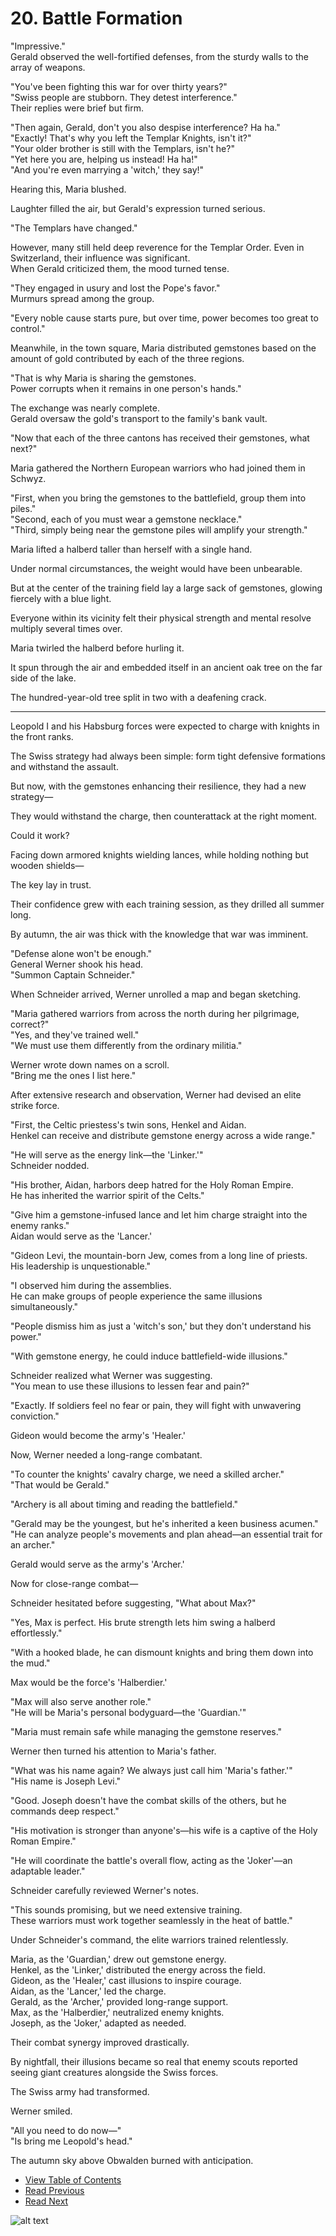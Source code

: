 # 20. Battle Formation   
      

"Impressive."  
Gerald observed the well-fortified defenses, from the sturdy walls to the array of weapons.  

"You've been fighting this war for over thirty years?"  
"Swiss people are stubborn. They detest interference."  
Their replies were brief but firm.  

"Then again, Gerald, don't you also despise interference? Ha ha."  
"Exactly! That's why you left the Templar Knights, isn't it?"  
"Your older brother is still with the Templars, isn't he?"  
"Yet here you are, helping us instead! Ha ha!"  
"And you're even marrying a 'witch,' they say!"  

Hearing this, Maria blushed.  

Laughter filled the air, but Gerald's expression turned serious.  

"The Templars have changed."  

However, many still held deep reverence for the Templar Order. Even in Switzerland, their influence was significant.  
When Gerald criticized them, the mood turned tense.  

"They engaged in usury and lost the Pope's favor."  
Murmurs spread among the group.  

"Every noble cause starts pure, but over time, power becomes too great to control."  

Meanwhile, in the town square, Maria distributed gemstones based on the amount of gold contributed by each of the three regions.  

"That is why Maria is sharing the gemstones.  
Power corrupts when it remains in one person's hands."  

The exchange was nearly complete.  
Gerald oversaw the gold's transport to the family's bank vault.  

"Now that each of the three cantons has received their gemstones, what next?"  

Maria gathered the Northern European warriors who had joined them in Schwyz.  

"First, when you bring the gemstones to the battlefield, group them into piles."  
"Second, each of you must wear a gemstone necklace."  
"Third, simply being near the gemstone piles will amplify your strength."  

Maria lifted a halberd taller than herself with a single hand.  

Under normal circumstances, the weight would have been unbearable.  

But at the center of the training field lay a large sack of gemstones, glowing fiercely with a blue light.  

Everyone within its vicinity felt their physical strength and mental resolve multiply several times over.  

Maria twirled the halberd before hurling it.  

It spun through the air and embedded itself in an ancient oak tree on the far side of the lake.  

The hundred-year-old tree split in two with a deafening crack.  

---

Leopold I and his Habsburg forces were expected to charge with knights in the front ranks.  

The Swiss strategy had always been simple: form tight defensive formations and withstand the assault.  

But now, with the gemstones enhancing their resilience, they had a new strategy—  

They would withstand the charge, then counterattack at the right moment.  

Could it work?  

Facing down armored knights wielding lances, while holding nothing but wooden shields—  

The key lay in trust.  

Their confidence grew with each training session, as they drilled all summer long.  

By autumn, the air was thick with the knowledge that war was imminent.  

"Defense alone won't be enough."  
General Werner shook his head.  
"Summon Captain Schneider."  

When Schneider arrived, Werner unrolled a map and began sketching.  

"Maria gathered warriors from across the north during her pilgrimage, correct?"  
"Yes, and they've trained well."  
"We must use them differently from the ordinary militia."  

Werner wrote down names on a scroll.  
"Bring me the ones I list here."  

After extensive research and observation, Werner had devised an elite strike force.  

"First, the Celtic priestess's twin sons, Henkel and Aidan.  
Henkel can receive and distribute gemstone energy across a wide range."  

"He will serve as the energy link—the 'Linker.'"  
Schneider nodded.  

"His brother, Aidan, harbors deep hatred for the Holy Roman Empire.  
He has inherited the warrior spirit of the Celts."  

"Give him a gemstone-infused lance and let him charge straight into the enemy ranks."  
Aidan would serve as the 'Lancer.'  

"Gideon Levi, the mountain-born Jew, comes from a long line of priests.  
His leadership is unquestionable."  

"I observed him during the assemblies.  
He can make groups of people experience the same illusions simultaneously."  

"People dismiss him as just a 'witch's son,' but they don't understand his power."  

"With gemstone energy, he could induce battlefield-wide illusions."  

Schneider realized what Werner was suggesting.  
"You mean to use these illusions to lessen fear and pain?"  

"Exactly. If soldiers feel no fear or pain, they will fight with unwavering conviction."  

Gideon would become the army's 'Healer.'  

Now, Werner needed a long-range combatant.  

"To counter the knights' cavalry charge, we need a skilled archer."  
"That would be Gerald."  

"Archery is all about timing and reading the battlefield."  

"Gerald may be the youngest, but he's inherited a keen business acumen."  
"He can analyze people's movements and plan ahead—an essential trait for an archer."  

Gerald would serve as the army's 'Archer.'  

Now for close-range combat—  

Schneider hesitated before suggesting, "What about Max?"  

"Yes, Max is perfect. His brute strength lets him swing a halberd effortlessly."  

"With a hooked blade, he can dismount knights and bring them down into the mud."  

Max would be the force's 'Halberdier.'  

"Max will also serve another role."  
"He will be Maria's personal bodyguard—the 'Guardian.'"  

"Maria must remain safe while managing the gemstone reserves."  

Werner then turned his attention to Maria's father.  

"What was his name again? We always just call him 'Maria's father.'"  
"His name is Joseph Levi."  

"Good. Joseph doesn't have the combat skills of the others, but he commands deep respect."  

"His motivation is stronger than anyone's—his wife is a captive of the Holy Roman Empire."  

"He will coordinate the battle's overall flow, acting as the 'Joker'—an adaptable leader."  

Schneider carefully reviewed Werner's notes.  

"This sounds promising, but we need extensive training.  
These warriors must work together seamlessly in the heat of battle."  

Under Schneider's command, the elite warriors trained relentlessly.  

Maria, as the 'Guardian,' drew out gemstone energy.  
Henkel, as the 'Linker,' distributed the energy across the field.  
Gideon, as the 'Healer,' cast illusions to inspire courage.  
Aidan, as the 'Lancer,' led the charge.  
Gerald, as the 'Archer,' provided long-range support.  
Max, as the 'Halberdier,' neutralized enemy knights.  
Joseph, as the 'Joker,' adapted as needed.  

Their combat synergy improved drastically.  

By nightfall, their illusions became so real that enemy scouts reported seeing giant creatures alongside the Swiss forces.  

The Swiss army had transformed.  

Werner smiled.  

"All you need to do now—"  
"Is bring me Leopold's head."  

The autumn sky above Obwalden burned with anticipation.  

      

* [View Table of Contents](content_en.md)   
* [Read Previous](/01_gemston/EN/EN_18-19.md)   
* [Read Next](/01_gemston/EN/EN_21-22.md)

![alt text](/GemSTON_Fantasy_1/images/ch-2-04-Habsburg_palace.webp)
